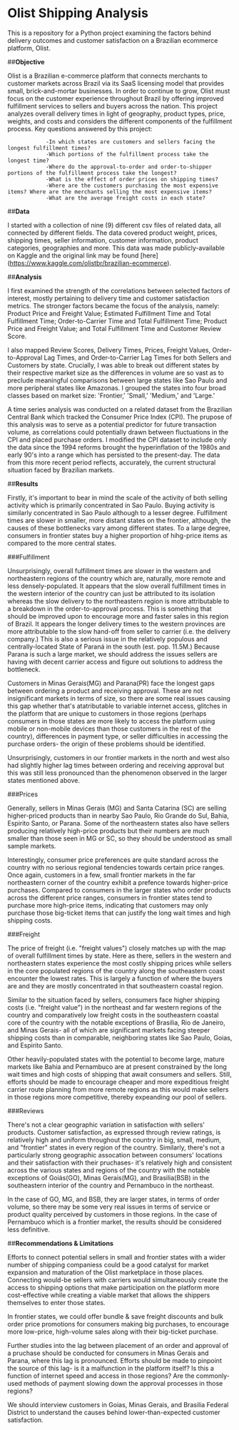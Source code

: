 # Olist Shipping Analysis

This is a repository for a Python project examining the factors behind delivery outcomes and customer satisfaction on a Brazilian ecommerce platform, Olist.

##**Objective**

Olist is a Brazilian e-commerce platform that connects merchants to customer markets across Brazil via its SaaS licensing model that provides small, brick-and-mortar businesses. In order to continue to grow, Olist must focus on the customer experience throughout Brazil by offering improved fulfillment services to sellers and buyers across the nation. This project analyzes overall delivery times in light of geography, product types, price, weights, and costs and considers the different components of the fulfillment process. Key questions answered by this project:

                -In which states are customers and sellers facing the longest fulfillment times?
                -Which portions of the fulfillment process take the longest time?
                -Where do the approval-to-order and order-to-shipper portions of the fulfillment process take the longest?
                -What is the effect of order prices on shipping times?
                -Where are the customers purchasing the most expensive items? Where are the merchants selling the most expensive items? 
                -What are the average freight costs in each state?
                         

##**Data**

I started with a collection of nine (9) different csv files of related data, all connected by different fields. The data covered product weight, prices, shipping times, seller information, customer information, product categories, geographies and more. This data was made publicly-available on Kaggle and the original link may be found [here] (https://www.kaggle.com/olistbr/brazilian-ecommerce).


##**Analysis**

I first examined the strength of the correlations between selected factors of interest, mostly pertaining to delivery time and customer satisfaction metrics. The stronger factors became the focus of the analysis, namely: Product Price and Freight Value; Estimated Fulfillment Time and Total Fulfillment Time; Order-to-Carrier Time and Total Fulfillment Time; Product Price and Freight Value; and Total Fulfillment Time and Customer Review Score.

I also mapped Review Scores, Delivery Times, Prices, Freight Values, Order-to-Approval Lag Times, and Order-to-Carrier Lag Times for both Sellers and Customers by state. Crucially, I was able to break out different states by their respective market size as the differences in volume are so vast as to preclude meaningful comparisons between large states like Sao Paulo and more peripheral states like Amazonas. I grouped the states into four broad classes based on market size: 'Frontier,' 'Small,' 'Medium,' and 'Large.'

A time series analysis was conducted on a related dataset from the Brazilian Central Bank which tracked the Consumer Price Index (CPI). The prupose of this analysis was to serve as a potential predictor for future transaction volume, as correlations could potentially drawn between fluctuations in the CPI and placed purchase orders. I modified the CPI dataset to include only the data since the 1994 reforms brought the hyperinflation of the 1980s and early 90's into a range which has persisted to the present-day. The data from this more recent period reflects, accurately, the current structural situation faced by Brazilian markets.


##**Results**

Firstly, it's important to bear in mind the scale of the activity of both selling activity which is primarily concentrated in Sao Paulo. Buying activity is similarly concentrated in Sao Paulo although to a lesser degree. Fulfillment times are slower in smaller, more distant states on the frontier, although, the causes of these bottlenecks vary among different states. To a large degree, consumers in frontier states buy a higher proportion of hihg-price items as compared to the more central states.


###Fulfillment

Unsurprisingly, overall fulfillment times are slower in the western and northeastern regions of the country which are, naturally, more remote and less densely-populated. It appears that the slow overall fulfillment times in the western interior of the country can just be attributed to its isolation whereas the slow delivery to the northeastern region is more attributable to a breakdown in the order-to-approval process. This is something that should be improved upon to encourage more and faster sales in this region of Brazil. It appears the longer delivery times to the western provinces are more attributable to the slow hand-off from seller to carrier (i.e. the delivery company.) This is also a serious issue in the relatively populous and centrally-located State of Paraná in the south (est. pop. 11.5M.) Because Parana is such a large market, we should address the issues sellers are having with decent carrier access and figure out solutions to address the bottleneck.

Customers in Minas Gerais(MG) and Parana(PR) face the longest gaps between ordering a product and receiving approval. These are not insignificant markets in terms of size, so there are some real issues causing this gap whether that's atatributable to variable internet access, glitches in the platform that are unique to customers in those regions (perhaps consumers in those states are more likely to access the platform using mobile or non-mobile devices than those customers in the rest of the country), differences in payment type, or seller difficulties in accessing the purchase orders- the origin of these problems should be identified.

Unsurprisingly, customers in our frontier markets in the north and west also had slightly higher lag times between ordering and receiving approval but this was still less pronounced than the phenomenon observed in the larger states mentioned above.


###Prices

Generally, sellers in Minas Gerais (MG) and Santa Catarina (SC) are selling higher-priced products than in nearby Sao Paulo, Rio Grande do Sul, Bahia, Espirito Santo, or Parana. Some of the northeastern states also have sellers producing relatively high-price products but their numbers are much smaller than those seen in MG or SC, so they should be understood as small sample markets.

Interestingly, consumer price preferences are quite standard across the country with no serious regional tendencies towards certain price ranges. Once again, customers in a few, small frontier markets in the far northeastern corner of the country exhibit a prefence towards higher-price purchases. Compared to consumers in the larger states who order products across the different price ranges, consumers in frontier states tend to purchase more high-price items, indicating that customers may only purchase those big-ticket items that can justify the long wait times and high shipping costs.


###Freight

The price of freight (i.e. "freight values") closely matches up with the map of overall fulfillment times by state. Here as there, sellers in the western and northeastern states experience the most costly shipping prices while sellers in the core populated regions of the country along the southeastern coast encounter the lowest rates. This is largely a function of where the buyers are and they are mostly concentrated in that southeastern coastal region.

Similar to the situation faced by sellers, consumers face higher shipping costs (i.e. "freight value") in the northeast and far western regions of the country and comparatively low freight costs in the southeastern coastal core of the country with the notable exceptions of Brasilia, Rio de Janeiro, and Minas Gerais- all of which are significant markets facing steeper shipping costs than in comparable, neighboring states like Sao Paulo, Goias, and Espirito Santo.

Other heavily-populated states with the potential to become large, mature markets like Bahia and Pernambuco are at present constrained by the long wait times and high costs of shipping that await consumers and sellers. Still, efforts should be made to encourage cheaper and more expeditious freight carrier route planning from more remote regions as this would make sellers in those regions more competitive, thereby expeanding our pool of sellers.


###Reviews

There's not a clear geographic variation in satisfaction with sellers' products. Customer satisfaction, as expressed through review ratings, is relatively high and uniform throughout the country in big, small, medium, and "frontier" states in every region of the country. Similarly, there's not a particularly strong geographic assocation between consumers' locations and their satisfaction with their pruchases- it's relatively high and consistent across the various states and regions of the country with the notable exceptions of Goiás(GO), Minas Gerais(MG), and Brasilia(BSB) in the southeastern interior of the country and Pernambuco in the northeast.

In the case of GO, MG, and BSB, they are larger states, in terms of order volume, so there may be some very real issues in terms of service or product quality perceived by customers in those regions. In the case of Pernambuco which is a frontier market, the results should be considered less definitive.


##**Recommendations & Limitations**

Efforts to connect potential sellers in small and frontier states with a wider number of shipping companiess could be a good catalyst for market expansion and maturation of the Olist marketplace in those places. Connecting would-be sellers with carriers would simultaneously create the access to shipping options that make participation on the platform more cost-effective while creating a viable market that allows the shippers themselves to enter those states.

In frontier states, we could offer bundle & save freight discounts and bulk order price promotions for consumers making big purchases, to encourage more low-price, high-volume sales along with their big-ticket purchase.

Further studies into the lag between placement of an order and approval of a pruchase should be conducted for consumers in Minas Gerais and Parana, where this lag is pronounced. Efforts should be made to pinpoint the source of this lag- is it a malfunction in the platform itself? Is this a function of internet speed and access in those regions? Are the commonly-used methods of payment slowing down the approval processes in those regions? 

We should interview customers in Goias, Minas Gerais, and Brasilia Federal District to understand the causes behind lower-than-expected customer satisfaction.
